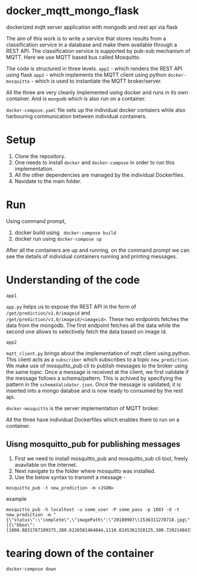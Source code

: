 # docker_mqtt_mongo_flask
dockerized mqtt server application with mongodb and rest api via flask

The aim of this work is to write a service that stores results from a classification service in a database and make them available through a REST API. The classification service is supported by pub-sub mechanism of MQTT. Here we use MQTT based bus called Mosquitto.

The code is structured in three levels.
``app1`` - which renders the REST API using flask 
``app2`` - which implements the MQTT client using python
``docker-mosquitto`` - which is used to instantiate the MQTT broker/server.


All the three are very cleanly implemented using docker and runs in its own container. And is ``mongodb`` which is also run on a container.

``docker-compose.yaml`` file sets up the individual docker contaiers while also harbouring communication between individual containers.

# Setup

1. Clone the repository.
2. One needs to install `docker` and `docker-compose` in order to run this implementation.
3. All the other dependencies are managed by the individual Dockerfiles.
4. Navidate to the main folder.
# Run

Using command prompt,

1. docker build using ``` docker-compose build```
2. docker run using ```docker-compose up```

After all the containers are up and running, on the command prompt we can see the details of individual containers running and printing messages.

# Understanding of the code

```app1```

`app.py` helps us to expose the REST API in the form of `/get/prediction/v1.0/imageid` and `/get/prediction/v1.0/imageid/<imageid>`.
These two endpoints fetches the data from the mongodb. The first endpoint fetches all the data while the second one allows to selectively fetch the data based on image id.

```app2```

`mqtt_client.py` brings about the implementation of mqtt client using python. This client acts as a `subscriber` which subscribes to a topic `new_prediction`. We make use of mosquitto_pub cli to publish messages to the broker using the same topic. Once a message is received at the client, we first validate if the message follows a schema/pattern. This is achived by specifying the pattern in the ``schemaValidator.json``.
Once the message is validated, it is inserted into a mongo databse and is now ready to consumed by the rest api.

```docker-mosquitto``` is the server implementation of MQTT broker.

All the three have individual Dockerfiles which enables them to run on a container.

## Uisng mosquitto_pub for publishing messages

1. First we need to install mosquitto_pub and mosquitto_sub cli tool, freely avavilable on the internet.
2. Next navigate to the folder where mosquitto was installed.
3. Use the below syntax to transmit a message - 
```
mosquitto_pub -t new_prediction -m <JSON>
```
example
```
mosquitto_pub -h localhost -u some_user -P some_pass -p 1883 -d -t new_prediction -m "{\"status\":\"complete\",\"imagePath\":\"20180907\\1536311270718.jpg\",\"imageId\":\"1536311270718\",\"output\":[{\"bbox\":[1008.8831787109375,280.6226501464844,1110.0245361328125,380.72021484375],\"probability\":0.9725130796432495,\"label\":\"nail\",\"result\":\"good\"}]}"
```

# tearing down of the container

```docker-compose down```
